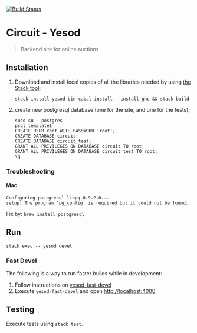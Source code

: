 [![Build Status](https://travis-ci.org/Gizra/circuit-yesod.svg?branch=master)](https://travis-ci.org/Gizra/circuit-yesod)

# Circuit - Yesod

> Backend site for online auctions

## Installation

1. Download and install local copies of all the libraries needed by using [the Stack tool](https://github.com/commercialhaskell/stack/):

    ```
    stack install yesod-bin cabal-install --install-ghc && stack build
    ```    
1. create new postgresql database (one for the site, and one for the tests):

    ```
    sudo su - postgres
    psql template1
    CREATE USER root WITH PASSWORD 'root';
    CREATE DATABASE circuit;
    CREATE DATABASE circuit_test;
    GRANT ALL PRIVILEGES ON DATABASE circuit TO root;
    GRANT ALL PRIVILEGES ON DATABASE circuit_test TO root;
    \q
    ```

### Troubleshooting

#### Mac

```
Configuring postgresql-libpq-0.9.2.0...
setup: The program 'pg_config' is required but it could not be found.
```

Fix by: `brew install postgresql`

## Run

```
stack exec -- yesod devel
```

### Fast Devel

The following is a way to run faster builds while in development:

1. Follow instructions on [yesod-fast-devel](https://github.com/haskellbr/yesod-fast-devel#yesod-fast-devel)
1. Execute `yesod-fast-devel` and open [http://localhost:4000](http://localhost:4000)

## Testing

Execute tests using `stack test`.
